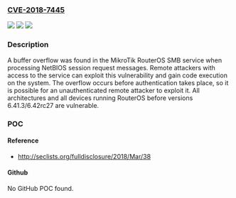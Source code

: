 ### [CVE-2018-7445](https://cve.mitre.org/cgi-bin/cvename.cgi?name=CVE-2018-7445)
![](https://img.shields.io/static/v1?label=Product&message=n%2Fa&color=blue)
![](https://img.shields.io/static/v1?label=Version&message=n%2Fa&color=blue)
![](https://img.shields.io/static/v1?label=Vulnerability&message=n%2Fa&color=brighgreen)

### Description

A buffer overflow was found in the MikroTik RouterOS SMB service when processing NetBIOS session request messages. Remote attackers with access to the service can exploit this vulnerability and gain code execution on the system. The overflow occurs before authentication takes place, so it is possible for an unauthenticated remote attacker to exploit it. All architectures and all devices running RouterOS before versions 6.41.3/6.42rc27 are vulnerable.

### POC

#### Reference
- http://seclists.org/fulldisclosure/2018/Mar/38

#### Github
No GitHub POC found.

